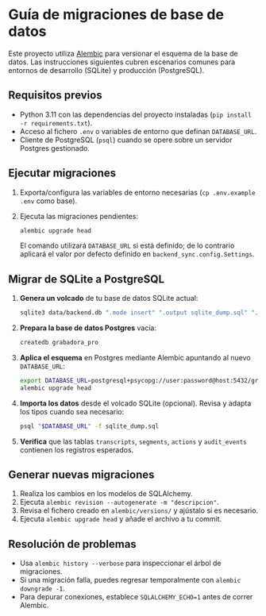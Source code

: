 # Guía de migraciones de base de datos

Este proyecto utiliza [Alembic](https://alembic.sqlalchemy.org/) para versionar el esquema de la base de datos.
Las instrucciones siguientes cubren escenarios comunes para entornos de desarrollo (SQLite) y producción
(PostgreSQL).

## Requisitos previos

* Python 3.11 con las dependencias del proyecto instaladas (`pip install -r requirements.txt`).
* Acceso al fichero `.env` o variables de entorno que definan `DATABASE_URL`.
* Cliente de PostgreSQL (`psql`) cuando se opere sobre un servidor Postgres gestionado.

## Ejecutar migraciones

1. Exporta/configura las variables de entorno necesarias (`cp .env.example .env` como base).
2. Ejecuta las migraciones pendientes:

   ```bash
   alembic upgrade head
   ```

   El comando utilizará `DATABASE_URL` si está definido; de lo contrario aplicará el valor por defecto definido en
   `backend_sync.config.Settings`.

## Migrar de SQLite a PostgreSQL

1. **Genera un volcado** de tu base de datos SQLite actual:

   ```bash
   sqlite3 data/backend.db ".mode insert" ".output sqlite_dump.sql" ".dump" ".exit"
   ```

2. **Prepara la base de datos Postgres** vacía:

   ```bash
   createdb grabadora_pro
   ```

3. **Aplica el esquema** en Postgres mediante Alembic apuntando al nuevo `DATABASE_URL`:

   ```bash
   export DATABASE_URL=postgresql+psycopg://user:password@host:5432/grabadora_pro
   alembic upgrade head
   ```

4. **Importa los datos** desde el volcado SQLite (opcional). Revisa y adapta los tipos cuando sea necesario:

   ```bash
   psql "$DATABASE_URL" -f sqlite_dump.sql
   ```

5. **Verifica** que las tablas `transcripts`, `segments`, `actions` y `audit_events` contienen los registros esperados.

## Generar nuevas migraciones

1. Realiza los cambios en los modelos de SQLAlchemy.
2. Ejecuta `alembic revision --autogenerate -m "descripcion"`.
3. Revisa el fichero creado en `alembic/versions/` y ajústalo si es necesario.
4. Ejecuta `alembic upgrade head` y añade el archivo a tu commit.

## Resolución de problemas

* Usa `alembic history --verbose` para inspeccionar el árbol de migraciones.
* Si una migración falla, puedes regresar temporalmente con `alembic downgrade -1`.
* Para depurar conexiones, establece `SQLALCHEMY_ECHO=1` antes de correr Alembic.

